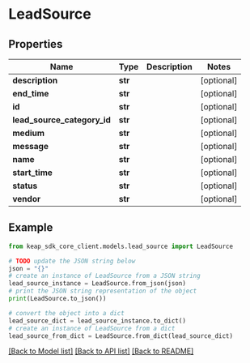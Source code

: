 # LeadSource


## Properties

Name | Type | Description | Notes
------------ | ------------- | ------------- | -------------
**description** | **str** |  | [optional] 
**end_time** | **str** |  | [optional] 
**id** | **str** |  | [optional] 
**lead_source_category_id** | **str** |  | [optional] 
**medium** | **str** |  | [optional] 
**message** | **str** |  | [optional] 
**name** | **str** |  | [optional] 
**start_time** | **str** |  | [optional] 
**status** | **str** |  | [optional] 
**vendor** | **str** |  | [optional] 

## Example

```python
from keap_sdk_core_client.models.lead_source import LeadSource

# TODO update the JSON string below
json = "{}"
# create an instance of LeadSource from a JSON string
lead_source_instance = LeadSource.from_json(json)
# print the JSON string representation of the object
print(LeadSource.to_json())

# convert the object into a dict
lead_source_dict = lead_source_instance.to_dict()
# create an instance of LeadSource from a dict
lead_source_from_dict = LeadSource.from_dict(lead_source_dict)
```
[[Back to Model list]](../README.md#documentation-for-models) [[Back to API list]](../README.md#documentation-for-api-endpoints) [[Back to README]](../README.md)


